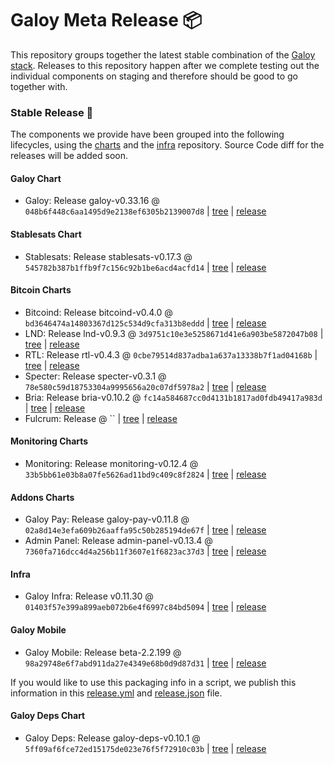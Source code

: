 # Galoy Meta Release 📦

This repository groups together the latest stable combination of the [Galoy stack](https://github.com/GaloyMoney/awesome-galoy#tech-components).
Releases to this repository happen after we complete testing out the individual components on staging and therefore should be good to go together with.

### Stable Release 🎉

The components we provide have been grouped into the following lifecycles, using the [charts](https://github.com/GaloyMoney/charts) and the [infra](https://github.com/GaloyMoney/galoy-infra) repository.
Source Code diff for the releases will be added soon.

#### Galoy Chart
- Galoy: Release galoy-v0.33.16 @ `048b6f448c6aa1495d9e2138ef6305b2139007d8` | [tree](https://github.com/GaloyMoney/charts/tree/048b6f448c6aa1495d9e2138ef6305b2139007d8/charts/galoy) | [release](https://github.com/GaloyMoney/charts/releases/tag/galoy-v0.33.16)

#### Stablesats Chart
- Stablesats: Release stablesats-v0.17.3 @ `545782b387b1ffb9f7c156c92b1be6acd4acfd14` | [tree](https://github.com/GaloyMoney/charts/tree/545782b387b1ffb9f7c156c92b1be6acd4acfd14/charts/stablesats) | [release](https://github.com/GaloyMoney/charts/releases/tag/stablesats-v0.17.3)

#### Bitcoin Charts
- Bitcoind: Release bitcoind-v0.4.0 @ `bd3646474a14803367d125c534d9cfa313b8eddd` | [tree](https://github.com/GaloyMoney/charts/tree/bd3646474a14803367d125c534d9cfa313b8eddd/charts/bitcoind) | [release](https://github.com/GaloyMoney/charts/releases/tag/bitcoind-v0.4.0)
- LND: Release lnd-v0.9.3 @ `3d9751c10e3e5258671d41e6a903be5872047b08` | [tree](https://github.com/GaloyMoney/charts/tree/3d9751c10e3e5258671d41e6a903be5872047b08/charts/lnd) | [release](https://github.com/GaloyMoney/charts/releases/tag/lnd-v0.9.3)
- RTL: Release rtl-v0.4.3 @ `0cbe79514d837adba1a637a13338b7f1ad04168b` | [tree](https://github.com/GaloyMoney/charts/tree/0cbe79514d837adba1a637a13338b7f1ad04168b/charts/rtl) | [release](https://github.com/GaloyMoney/charts/releases/tag/rtl-v0.4.3)
- Specter: Release specter-v0.3.1 @ `78e580c59d18753304a9995656a20c07df5978a2` | [tree](https://github.com/GaloyMoney/charts/tree/78e580c59d18753304a9995656a20c07df5978a2/charts/specter) | [release](https://github.com/GaloyMoney/charts/releases/tag/specter-v0.3.1)
- Bria: Release bria-v0.10.2 @ `fc14a584687cc0d4131b1817ad0fdb49417a983d` | [tree](https://github.com/GaloyMoney/charts/tree/fc14a584687cc0d4131b1817ad0fdb49417a983d/charts/bria) | [release](https://github.com/GaloyMoney/charts/releases/tag/bria-v0.10.2)
- Fulcrum: Release  @ `` | [tree](https://github.com/GaloyMoney/charts/tree//charts/fulcrum) | [release](https://github.com/GaloyMoney/charts/releases/tag/)

#### Monitoring Charts
- Monitoring: Release monitoring-v0.12.4 @ `33b5bb61e03b8a07fe5626ad11bd9c409c8f2824` | [tree](https://github.com/GaloyMoney/charts/tree/33b5bb61e03b8a07fe5626ad11bd9c409c8f2824/charts/monitoring) | [release](https://github.com/GaloyMoney/charts/releases/tag/monitoring-v0.12.4)

#### Addons Charts
- Galoy Pay: Release galoy-pay-v0.11.8 @ `02a8d14e3efa609b26aaffa95c50b285194de67f` | [tree](https://github.com/GaloyMoney/charts/tree/02a8d14e3efa609b26aaffa95c50b285194de67f/charts/galoy-pay) | [release](https://github.com/GaloyMoney/charts/releases/tag/galoy-pay-v0.11.8)
- Admin Panel: Release admin-panel-v0.13.4 @ `7360fa716dcc4d4a256b11f3607e1f6823ac37d3` | [tree](https://github.com/GaloyMoney/charts/tree/7360fa716dcc4d4a256b11f3607e1f6823ac37d3/charts/admin-panel) | [release](https://github.com/GaloyMoney/charts/releases/tag/admin-panel-v0.13.4)

#### Infra

- Galoy Infra: Release v0.11.30 @ `01403f57e399a899aeb072b6e4f6997c84bd5094` | [tree](https://github.com/GaloyMoney/galoy-infra/tree/01403f57e399a899aeb072b6e4f6997c84bd5094) | [release](https://github.com/GaloyMoney/galoy-infra/releases/tag/v0.11.30)

#### Galoy Mobile

- Galoy Mobile: Release beta-2.2.199 @ `98a29748e6f7abd911da27e4349e68b0d9d87d31` | [tree](https://github.com/GaloyMoney/galoy-mobile/tree/98a29748e6f7abd911da27e4349e68b0d9d87d31) | [release](https://github.com/GaloyMoney/galoy-mobile/releases/tag/beta-2.2.199)

If you would like to use this packaging info in a script, we publish this information in this [release.yml](./release.yml) and [release.json](./release.json) file.

#### Galoy Deps Chart
- Galoy Deps: Release galoy-deps-v0.10.1 @ `5ff09af6fce72ed15175de023e76f5f72910c03b` | [tree](https://github.com/GaloyMoney/charts/tree/5ff09af6fce72ed15175de023e76f5f72910c03b/charts/galoy-deps) | [release](https://github.com/GaloyMoney/charts/releases/tag/galoy-deps-v0.10.1)
